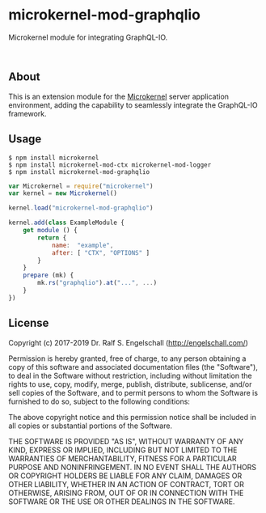 
microkernel-mod-graphqlio
=========================

Microkernel module for integrating GraphQL-IO.

<p/>
<img src="https://nodei.co/npm/microkernel-mod-graphqlio.png?downloads=true&stars=true" alt=""/>

<p/>
<img src="https://david-dm.org/rse/microkernel-mod-graphqlio.png" alt=""/>

About
-----

This is an extension module for the
[Microkernel](http://github.com/rse/microkernel) server
application environment, adding the capability to seamlessly
integrate the GraphQL-IO framework.

Usage
-----

```shell
$ npm install microkernel
$ npm install microkernel-mod-ctx microkernel-mod-logger
$ npm install microkernel-mod-graphqlio
```

```js
var Microkernel = require("microkernel")
var kernel = new Microkernel()

kernel.load("microkernel-mod-graphqlio")

kernel.add(class ExampleModule {
    get module () {
        return {
            name:  "example",
            after: [ "CTX", "OPTIONS" ]
        }
    }
    prepare (mk) {
        mk.rs("graphqlio").at("...", ...)
    }
})
```

License
-------

Copyright (c) 2017-2019 Dr. Ralf S. Engelschall (http://engelschall.com/)

Permission is hereby granted, free of charge, to any person obtaining
a copy of this software and associated documentation files (the
"Software"), to deal in the Software without restriction, including
without limitation the rights to use, copy, modify, merge, publish,
distribute, sublicense, and/or sell copies of the Software, and to
permit persons to whom the Software is furnished to do so, subject to
the following conditions:

The above copyright notice and this permission notice shall be included
in all copies or substantial portions of the Software.

THE SOFTWARE IS PROVIDED "AS IS", WITHOUT WARRANTY OF ANY KIND,
EXPRESS OR IMPLIED, INCLUDING BUT NOT LIMITED TO THE WARRANTIES OF
MERCHANTABILITY, FITNESS FOR A PARTICULAR PURPOSE AND NONINFRINGEMENT.
IN NO EVENT SHALL THE AUTHORS OR COPYRIGHT HOLDERS BE LIABLE FOR ANY
CLAIM, DAMAGES OR OTHER LIABILITY, WHETHER IN AN ACTION OF CONTRACT,
TORT OR OTHERWISE, ARISING FROM, OUT OF OR IN CONNECTION WITH THE
SOFTWARE OR THE USE OR OTHER DEALINGS IN THE SOFTWARE.

